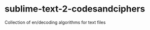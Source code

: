 sublime-text-2-codesandciphers
==============================

Collection of en/decoding algorithms for text files